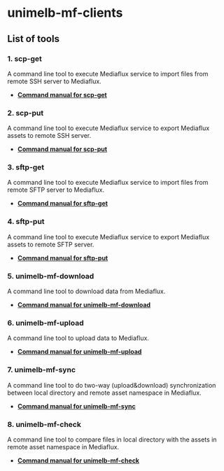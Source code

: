 # unimelb-mf-clients

## List of tools

### 1. scp-get

A command line tool to execute Mediaflux service to import files from remote SSH server to Mediaflux.

* **[Command manual for scp-get](https://github.com/UoM-ResPlat-DevOps/unimelb-mf-clients/blob/master/docs/scp-get.md)**

### 2. scp-put

A command line tool to execute Mediaflux service to export Mediaflux assets to remote SSH server.

* **[Command manual for scp-put](https://github.com/UoM-ResPlat-DevOps/unimelb-mf-clients/blob/master/docs/scp-put.md)**

### 3. sftp-get
A command line tool to execute Mediaflux service to import files from remote SFTP server to Mediaflux.

* **[Command manual for sftp-get](https://github.com/UoM-ResPlat-DevOps/unimelb-mf-clients/blob/master/docs/sftp-get.md)**

### 4. sftp-put

A command line tool to execute Mediaflux service to export Mediaflux assets to remote SFTP server.

* **[Command manual for sftp-put](https://github.com/UoM-ResPlat-DevOps/unimelb-mf-clients/blob/master/docs/sftp-put.md)**

### 5. unimelb-mf-download

A command line tool to download data from Mediaflux.

* **[Command manual for unimelb-mf-download](https://github.com/UoM-ResPlat-DevOps/unimelb-mf-clients/blob/master/docs/unimelb-mf-download.md)**

### 6. unimelb-mf-upload

A command line tool to upload data to Mediaflux.

* **[Command manual for unimelb-mf-upload](https://github.com/UoM-ResPlat-DevOps/unimelb-mf-clients/blob/master/docs/unimelb-mf-upload.md)**

### 7. unimelb-mf-sync

A command line tool to do two-way (upload&download) synchronization between local directory and remote asset namespace in Mediaflux.

* **[Command manual for unimelb-mf-sync](https://github.com/UoM-ResPlat-DevOps/unimelb-mf-clients/blob/master/docs/unimelb-mf-sync.md)**

### 8. unimelb-mf-check

A command line tool to compare files in local directory with the assets in remote asset namespace in Mediaflux.

* **[Command manual for unimelb-mf-check](https://github.com/UoM-ResPlat-DevOps/unimelb-mf-clients/blob/master/docs/unimelb-mf-check.md)**

